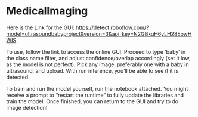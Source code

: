 # MedicalImaging

Here is the Link for the GUI: https://detect.roboflow.com/?model=ultrasoundbabyproject&version=3&api_key=N2GBxqH6yLH28EowHWIS

To use, follow the link to access the online GUI. Proceed to type ‘baby’ in the class name filter, and adjust confidence/overlap accordingly (set it low, as the model is not perfect). Pick any image, preferably one with a baby in ultrasound, and upload. With run inference, you’ll be able to see if it is detected.


To train and run the model yourself, run the notebook attached. You might receive a prompt to “restart the runtime” to fully update the libraries and train the model. Once finished, you can return to the GUI and try to do image detection!
